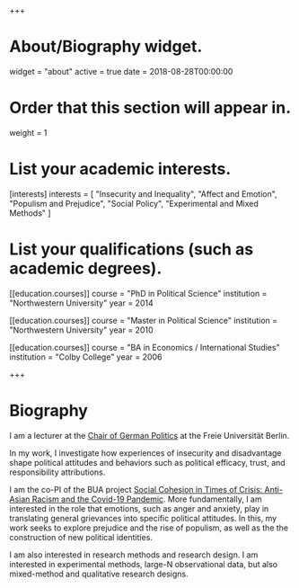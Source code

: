 +++
# About/Biography widget.
widget = "about"
active = true
date = 2018-08-28T00:00:00

# Order that this section will appear in.
weight = 1

# List your academic interests.
[interests]
  interests = [
   "Insecurity and Inequality",
    "Affect and Emotion",
    "Populism and Prejudice",
    "Social Policy",
    "Experimental and Mixed Methods"
  ]

# List your qualifications (such as academic degrees).
[[education.courses]]
  course = "PhD in Political Science"
  institution = "Northwestern University"
  year = 2014

[[education.courses]]
  course = "Master in Political Science"
  institution = "Northwestern University"
  year = 2010

[[education.courses]]
  course = "BA in Economics / International Studies"
  institution = "Colby College"
  year = 2006
 
+++

# Biography

I am a lecturer at the [Chair of German Politics](http://www.polsoz.fu-berlin.de/en/polwiss/forschung/systeme/polsystem/index.html) 
at the Freie Universität Berlin. 

In my work, I investigate how experiences of insecurity and disadvantage 
shape political attitudes and behaviors such as political efficacy, trust, 
and responsibility attributions. 
 
I am the co-PI of the BUA project [Social Cohesion in Times of Crisis: Anti-Asian Racism and the Covid-19 Pandemic](https://dezim-institut.de/index.php?id=181). More fundamentally, I am interested in the role that emotions, such as 
anger and anxiety, play in translating general grievances into specific 
political attitudes. In this, my work seeks to explore prejudice and the rise of populism, as well as the the construction of new political identities.  

I am also interested in research methods and research design. I am interested 
in experimental methods, large-N observational data, but also mixed-method 
and qualitative research designs.  
 
